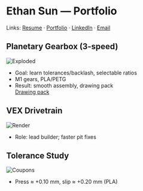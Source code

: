 # Ethan Sun — Portfolio

Links: [Resume]() · [Portfolio](pdf/portfolio.pdf) · [LinkedIn](https://linkedin.com/in/ethsun-ubc882) · [Email](EthanSun882@gmail.com)

## Planetary Gearbox (3-speed)
![Exploded](images/gearbox_exploded.jpg)
- Goal: learn tolerances/backlash, selectable ratios
- M1 gears, PLA/PETG
- Result: smooth assembly, drawing pack  
[Drawing pack](pdf/gearbox_drawings.pdf)

## VEX Drivetrain
![Render](images/vex_drive.jpg)
- Role: lead builder; faster pit fixes

## Tolerance Study
![Coupons](images/tolerance_coupons.jpg)
- Press ≈ +0.10 mm, slip ≈ +0.20 mm (PLA)
